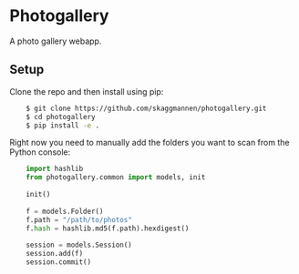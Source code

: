 # Photogallery

A photo gallery webapp.

## Setup
Clone the repo and then install using pip:

```bash
	$ git clone https://github.com/skaggmannen/photogallery.git
	$ cd photogallery
	$ pip install -e .
```

Right now you need to manually add the folders you want to scan from the Python console:

```python
	import hashlib
	from photogallery.common import models, init
	
	init()
	
	f = models.Folder()
	f.path = "/path/to/photos"
	f.hash = hashlib.md5(f.path).hexdigest()
	
	session = models.Session()
	session.add(f)
	session.commit()
```

